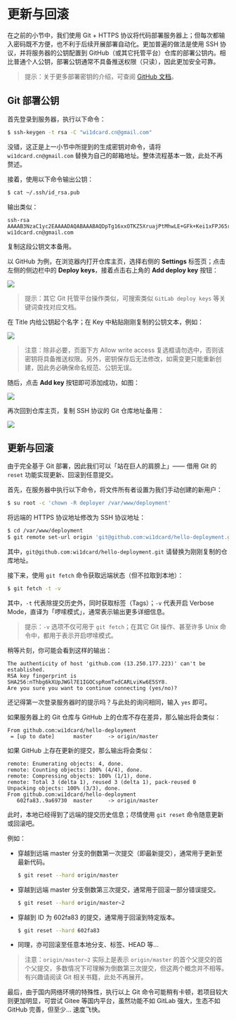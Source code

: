 # 更新与回滚

在之前的小节中，我们使用 Git + HTTPS 协议将代码部署服务器上；但每次都输入密码既不方便，也不利于后续开展部署自动化。更加普遍的做法是使用 SSH 协议，并将服务器的公钥配置到 GitHub（或其它托管平台）仓库的部署公钥内。相比普通个人公钥，部署公钥通常不具备推送权限（只读），因此更加安全可靠。

> 提示：关于更多部署密钥的介绍，可查阅 [GitHub 文档](https://developer.github.com/v3/guides/managing-deploy-keys/#deploy-keys)。

## Git 部署公钥

首先登录到服务器，执行以下命令：

```bash
$ ssh-keygen -t rsa -C "wi1dcard.cn@gmail.com"
```

没错，这正是上一小节中所提到的生成密钥对命令，请将 `wi1dcard.cn@gmail.com` 替换为自己的邮箱地址。整体流程基本一致，此处不再赘述。

接着，使用以下命令输出公钥：

```bash
$ cat ~/.ssh/id_rsa.pub
```

输出类似：

```
ssh-rsa AAAAB3NzaC1yc2EAAAADAQABAAABAQDpTg16xxOTKZ5XruajPtMhwLE+GFk+Kei1xFPJ65rRItXWgDxUEYE4WM81BnVhryjyJ2YtnvaYhqnxnBIqTuRxjg33dLLShizcx9UNhpZyiA6cHchqEyzWPvkpQzTOh7h4cP730XB2hKUkxkYwt0kjhHbsqRu+FAq81k/YTqDF2V+wuxQaIijO7sf4kPrazH7VJQuOvvMkcUKHzGGse/0V65nNzGi5R7BkIH5FANz9aYrL4tU0wtdHUDLnQ9Q9/nWYYFFl7NdC2oUrtNGKTb0gWe/rv1spSx8072kehKJtD2DJghP23yuBDUgxQL2F9aTDlac45MzJ3aueImPOxGYF wi1dcard.cn@gmail.com
```

复制这段公钥文本备用。

以 GitHub 为例，在浏览器内打开仓库主页，选择右侧的 **Settings** 标签页；点击左侧的侧边栏中的 **Deploy keys**，接着点击右上角的 **Add deploy key** 按钮：

![](https://github.com/wi1dcard/laravel-deployment/raw/master/src/images/3ee09a6dfd0a40a119168af4934ec617.png)

> 提示：其它 Git 托管平台操作类似，可搜索类似 `GitLab deploy keys` 等关键词查找对应文档。

在 Title 内给公钥起个名字；在 Key 中粘贴刚刚复制的公钥文本，例如：

![](https://github.com/wi1dcard/laravel-deployment/raw/master/src/images/31328118dd59ad39fb13c3046a306b6e.png)

> 注意：除非必要，页面下方 Allow write access 复选框请勿选中，否则该密钥将具备推送权限。另外，密钥保存后无法修改，如需变更只能重新创建，因此务必确保命名规范、公钥无误。

随后，点击 **Add key** 按钮即可添加成功，如图：

![](https://github.com/wi1dcard/laravel-deployment/raw/master/src/images/bd9fa34c240e93c8f37991185f27cc76.png)

再次回到仓库主页，复制 SSH 协议的 Git 仓库地址备用：

![](https://github.com/wi1dcard/laravel-deployment/raw/master/src/images/42de43481c7d9b113c3780360d69ea0d.png)

## 更新与回滚

由于完全基于 Git 部署，因此我们可以「站在巨人的肩膀上」—— 借用 Git 的 `reset` 功能实现更新、回滚到任意提交。

首先，在服务器中执行以下命令，将文件所有者设置为我们手动创建的新用户：

```bash
$ su root -c 'chown -R deployer /var/www/deployment'
```

将远端的 HTTPS 协议地址修改为 SSH 协议地址：

```bash
$ cd /var/www/deployment
$ git remote set-url origin 'git@github.com:wi1dcard/hello-deployment.git'
```

其中，`git@github.com:wi1dcard/hello-deployment.git` 请替换为刚刚复制的仓库地址。

接下来，使用 `git fetch` 命令获取远端状态（但不拉取到本地）：

```bash
$ git fetch -t -v
```

其中，`-t` 代表除提交历史外，同时获取标签（Tags）；`-v` 代表开启 Verbose Mode，直译为「啰嗦模式」，通常表示输出更多详细信息。

> 提示：`-v` 选项不仅可用于 `git fetch`；在其它 Git 操作、甚至许多 Unix 命令中，都用于表示开启啰嗦模式。

稍等片刻，你可能会看到这样的输出：

```
The authenticity of host 'github.com (13.250.177.223)' can't be established.
RSA key fingerprint is SHA256:nThbg6kXUpJWGl7E1IGOCspRomTxdCARLviKw6E5SY8.
Are you sure you want to continue connecting (yes/no)?
```

还记得第一次登录服务器时的提示吗？与此处的询问相同，输入 `yes` 即可。

如果服务器上的 Git 仓库与 GitHub 上的仓库不存在差异，那么输出将会类似：

```
From github.com:wi1dcard/hello-deployment
 = [up to date]      master     -> origin/master
```

如果 GitHub 上存在更新的提交，那么输出将会类似：

```
remote: Enumerating objects: 4, done.
remote: Counting objects: 100% (4/4), done.
remote: Compressing objects: 100% (1/1), done.
remote: Total 3 (delta 1), reused 3 (delta 1), pack-reused 0
Unpacking objects: 100% (3/3), done.
From github.com:wi1dcard/hello-deployment
   602fa83..9a69730  master     -> origin/master
```

此时，本地已经得到了远端的提交历史信息；尽情使用 `git reset` 命令随意更新或回滚吧。

例如：

- 穿越到远端 master 分支的倒数第一次提交（即最新提交），通常用于更新至最新代码。

    ```bash
    $ git reset --hard origin/master
    ```

- 穿越到远端 master 分支倒数第三次提交，通常用于回滚一部分错误提交。

    ```bash
    $ git reset --hard origin/master~2
    ```

- 穿越到 ID 为 602fa83 的提交，通常用于回滚到特定版本。

    ```bash
    $ git reset --hard 602fa83
    ```

- 同理，亦可回滚至任意本地分支、标签、HEAD 等...

> 注意：`origin/master~2` 实际上是表示 `origin/master` 的首个父提交的首个父提交，多数情况下可理解为倒数第三次提交，但这两个概念并不相等。有兴趣请阅读 Git 相关书籍，此处不再展开。

最后，由于国内网络环境的特殊性，执行以上 Git 命令可能稍有卡顿，若项目较大则更加明显，可尝试 Gitee 等国内平台，虽然功能不如 GitLab 强大，生态不如 GitHub 完善，但至少... 速度飞快。
